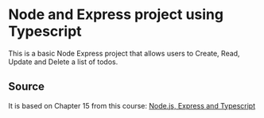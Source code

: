 # Node and Express project using Typescript

This is a basic Node Express project that allows users to Create, Read, Update and Delete a list of todos.

## Source

It is based on Chapter 15 from this course: [Node.js, Express and Typescript](https://www.udemy.com/course/understanding-typescript/)
